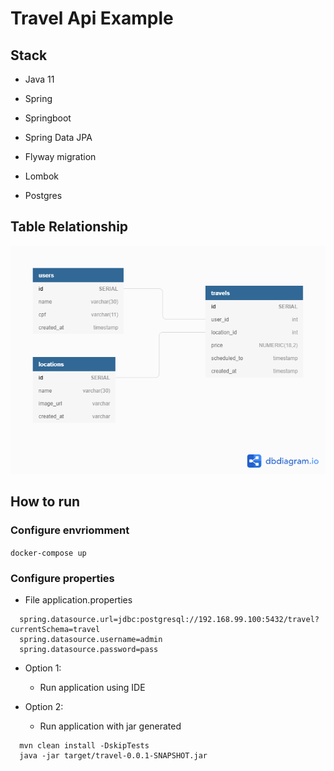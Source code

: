 # Travel Api Example

## Stack
- Java 11
- Spring 
- Springboot
- Spring Data JPA
- Flyway migration
- Lombok

- Postgres

## Table Relationship

![Tables](https://github.com/rodrigorpo/java-springboot-travel/blob/master/src/main/resources/relation.png)

## How to run

### Configure envriomment

``
  docker-compose up
``

### Configure properties
- File application.properties

```
  spring.datasource.url=jdbc:postgresql://192.168.99.100:5432/travel?currentSchema=travel
  spring.datasource.username=admin
  spring.datasource.password=pass
```

- Option 1:
   - Run application using IDE

- Option 2:
   - Run application with jar generated

```
  mvn clean install -DskipTests
  java -jar target/travel-0.0.1-SNAPSHOT.jar
```
